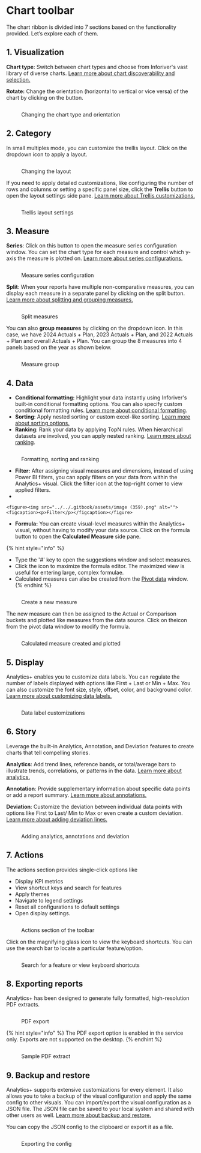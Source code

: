 # Chart toolbar

The chart ribbon is divided into 7 sections based on the functionality provided. Let’s explore each of them.

## 1. Visualization

**Chart type**: Switch between chart types and choose from Inforiver's vast library of diverse charts.  [Learn more about chart discoverability and selection.](../3.-charts/3.5.-chart-discoverability.md)

**Rotate:** Change the orientation (horizontal to vertical or vice versa) of the chart by clicking on the button.

<figure><img src="../../.gitbook/assets/Untitled Project (91).gif" alt=""><figcaption><p>Changing the chart type and orientation</p></figcaption></figure>

## 2. Category

In small multiples mode, you can customize the trellis layout. Click on the dropdown icon to apply a layout.

<figure><img src="../../.gitbook/assets/Untitled Project (92).gif" alt=""><figcaption><p>Changing the layout</p></figcaption></figure>

If you need to apply detailed customizations, like configuring the number of rows and columns or setting a specific panel size, click the **Trellis** button to open the layout settings side pane. [Learn more about Trellis customizations.](../7.-trellis-customizations/)

<figure><img src="../../.gitbook/assets/image (846).png" alt=""><figcaption><p>Trellis layout settings</p></figcaption></figure>

## 3. Measure

**Series**: Click on this button to open the measure series configuration window. You can set the chart type for each measure and control which y-axis the measure is plotted on. [Learn more about series configurations.](../8.-customize-measures/)

<figure><img src="../../.gitbook/assets/image (848).png" alt=""><figcaption><p>Measure series configuration</p></figcaption></figure>

**Split**: When your reports have multiple non-comparative measures, you can display each measure in a separate panel by clicking on the split button. [Learn more about splitting and grouping measures.](../9.-splitting-and-grouping-measures/)

<figure><img src="../../.gitbook/assets/image (849).png" alt=""><figcaption><p>Split measures</p></figcaption></figure>

You can also **group measures** by clicking on the dropdown icon. In this case, we have 2024 Actuals + Plan, 2023 Actuals + Plan, and 2022 Actuals + Plan and overall Actuals + Plan. You can group the 8 measures into 4 panels based on the year as shown below.

<figure><img src="../../.gitbook/assets/image (851).png" alt=""><figcaption><p>Measure group</p></figcaption></figure>

## 4. Data

* **Conditional formatting:** Highlight your data instantly using Inforiver's built-in conditional formatting options. You can also specify custom conditional formatting rules. [Learn more about conditional formatting](../10.-conditional-formatting/).
* **Sorting**: Apply nested sorting or custom excel-like sorting. [Learn more about sorting options.](../11.-sort-and-reorder-data/)
* **Ranking**: Rank your data by applying TopN rules. When hierarchical datasets are involved, you can apply nested ranking. [Learn more about ranking](../12.-ranking-data-topn/).

<figure><img src="../../.gitbook/assets/image (852).png" alt=""><figcaption><p>Formatting, sorting and ranking</p></figcaption></figure>

* **Filter:** After assigning visual measures and dimensions, instead of using Power BI filters, you can apply filters on your data from within the Analytics+ visual. Click the filter icon at the top-right corner to view applied filters.
*

    <figure><img src="../../.gitbook/assets/image (359).png" alt=""><figcaption><p>Filter</p></figcaption></figure>
* **Formula:** You can create visual-level measures within the Analytics+ visual, without having to modify your data source. Click on the formula button to open the **Calculated Measure** side pane.

{% hint style="info" %}
- Type the '#' key to open the suggestions window and select measures.
- Click the <img src="../../.gitbook/assets/image (412).png" alt="" data-size="line">icon to maximize the formula editor. The maximized view is useful for entering large, complex formulae.
- Calculated measures can also be created from the [Pivot data](../2.-data-management/) window.
{% endhint %}

<figure><img src="../../.gitbook/assets/image (413).png" alt=""><figcaption><p>Create a new measure</p></figcaption></figure>

The new measure can then be assigned to the Actual or Comparison buckets and plotted like measures from the data source. Click on the<img src="../../.gitbook/assets/image (415).png" alt="" data-size="line">icon from the pivot data window to modify the formula.

<figure><img src="../../.gitbook/assets/image (414).png" alt=""><figcaption><p>Calculated measure created and plotted</p></figcaption></figure>

## 5. Display

Analytics+ enables you to customize data labels. You can regulate the number of labels displayed with options like First + Last or Min + Max. You can also customize the font size, style, offset, color, and background color. [Learn more about customizing data labels.](../3.-charts/3.6.-data-label-customizations.md)

<figure><img src="../../.gitbook/assets/image (853).png" alt=""><figcaption><p>Data label customizations</p></figcaption></figure>

## 6. Story

Leverage the built-in Analytics, Annotation, and Deviation features to create charts that tell compelling stories.

**Analytics**: Add trend lines, reference bands, or total/average bars to illustrate trends, correlations, or patterns in the data. [Learn more about analytics.](../20.-analytics/)

**Annotation**: Provide supplementary information about specific data points or add a report summary. [Learn more about annotations.](../13.-adding-notes/)

**Deviation**: Customize the deviation between individual data points with options like First to Last/ Min to Max or even create a custom deviation. [Learn more about adding deviation lines.](../3.-charts/3.7.-deviation.md)

<figure><img src="../../.gitbook/assets/image (854).png" alt=""><figcaption><p>Adding analytics, annotations and deviation</p></figcaption></figure>

## 7. Actions

The actions section provides single-click options like &#x20;

* Display KPI metrics
* View shortcut keys and search for features&#x20;
* Apply themes
* Navigate to legend settings
* Reset all configurations to default settings&#x20;
* Open display settings.

<figure><img src="../../.gitbook/assets/Untitled Project (93).gif" alt=""><figcaption><p>Actions section of the toolbar</p></figcaption></figure>

Click on the magnifying glass icon to view the keyboard shortcuts. You can use the search bar to locate a particular feature/option.

<figure><img src="../../.gitbook/assets/image (792).png" alt=""><figcaption><p>Search for a feature or view keyboard shortcuts</p></figcaption></figure>

## 8. Exporting reports

Analytics+ has been designed to generate fully formatted, high-resolution PDF extracts.&#x20;

<figure><img src="../../.gitbook/assets/image (856).png" alt=""><figcaption><p>PDF export</p></figcaption></figure>

{% hint style="info" %}
The PDF export option is enabled in the service only. Exports are not supported on the desktop.
{% endhint %}

<figure><img src="../../.gitbook/assets/image (855).png" alt=""><figcaption><p>Sample PDF extract</p></figcaption></figure>

## 9. Backup and restore

Analytics+ supports extensive customizations for every element. It also allows you to take a backup of the visual configuration and apply the same config to other visuals. You can import/export the visual configuration as a JSON file. The JSON file can be saved to your local system and shared with other users as well. [Learn more about backup and restore.](../17.-backup-and-restore.md)

You can copy the JSON config to the clipboard or export it as a file.

<figure><img src="../../.gitbook/assets/image (857).png" alt=""><figcaption><p>Exporting the config</p></figcaption></figure>
